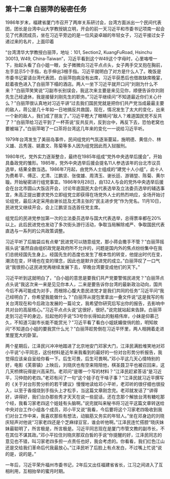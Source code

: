 ## 第十二章 白丽萍的秘密任务

1986年岁末，福建省厦门市召开了两岸关系研讨会，台湾方面派出一个民间代表团，团长是台湾中山大学教授姚立明，开会的前一天习近平和市委书记项南一起会见了代表团成员，坐在习近平旁边的是一位风姿卓越的年轻女子，习近平接过女子递过来的名片，上面印着

“台湾清华大学教授白丽萍，地址：101, Section2, KuangFuRoad, Hsinchu 30013, W49, China-Taiwan”，习近平看到这个W49这个字母时，心里咯噔一下，抬起头看了白小姐一眼，女子微微向习近平点点头，女子两手交叉抱在胸前，左手显示5个手指，右手伸出3根手指。习近平就明白了对方是什么人了。晚饭是市委书记宴请台湾代表团，白丽萍抱病没有出席，习近平获悉后也借故缺席晚宴，趁着夜色进入了白丽萍下榻的酒店。两人一坐下习近平就开口问“刘刚为什么不来？”白丽萍笑笑说“习副市长别误会，我这次来主要是来见见你，顺便告诉你刘刚先生己经退休，我是接替刘刚先生的职务。”习近平继续问“不知道最近你们关心什么？”白丽萍很认真地对习近平讲“过去我们国民党就是把你们共产党当成最最主要的敌人，蒋公是几十年如一日地搞反共救国，现在，情况发生了太大的变化，出来一个新的敌人，我们成了朋友了。”习近平瞪大了眼睛问“敌人？难道国民党不反共了？”白丽萍给习近平到了一杯茶说“反共反共，反到台中，再反下去，恐怕老窝也要被端了。”白丽萍喝了一口茶将台湾这几年来的变化一一说给习近平听。

1979年台湾发生了美丽岛事件，民间组党的气氛逐渐蔓延，施明德、黄信介、林义雄、吕秀莲、姚嘉文、陈菊等多人因为组党因此而入狱服刑。

1980年代，党外实力逐渐整合，最终在1985年组成“党外中央选举后援会”，开始具备政党的雏形。1985年，党外中央选举后援会提名11人参选该年的台北市议员选举，结果全数当选。1986年7月起，由党外人士组成的“建党十人小组”，此十人为费希平、傅正、尤清、江鹏坚、张俊雄、周清玉、谢长廷、游锡堃、陈菊、黄尔璇。开始秘密进行组党事宜。1986年9月28日，由132人与会的党外中央选举后援会在台北市圆山大饭店开会，讨论年底国民大会代表选举及立法委员选举的辅选事宜，朱高正提出要求党外立即组党立即获得在场党外人士的热烈响应，全场开始讨论组党，最后决定采用由谢长廷及尤清主张的“民主进步党”作为党名。11月10日，民进党又继续开会，会上江鹏坚当选首任党主席。

组党后的民进党参加第一次的立法委员选举与国大代表选举，总得票率都在20%以上。此后民进党也发动了多次街头游行活动，争取当局解除戒严、争取国民代表直选与一系列的公共政策调整。

习近平听了后脑袋瓜有点晕“民进党可以随意组党，那小蒋会撒手不管？”白丽萍摇摇头说“虽然自由组织政党是政府所不允许的，问题是国内外的焦点纷纷集中在我们总统经国先生身上。经国先生的态度也发生了根本性的转变，他提出时代在变，潮流在变，环境也在变的理念，因此也是默许民进党的成立。”白丽萍叹了一口气说“我很担心这民进党再继续发展下去，早晚台湾要变成他们的天下。”

习近平听到这就明白了，“白小姐的意思是要我们共产党要警惕民进党？”白丽萍点点头说“我这次来一来是见见你本人，二来是要告诉你台湾的最新政治动向，国共今后不再可能成为对手，而根除心腹大患民进党才是我们共同的任务”习近平问“我己经明白了，你希望我能做什么？”白丽萍从提包里拿出一叠文件说“这是我写的有关台湾现在和今后政治发展的一篇论文，我希望你研究后写出你的报告，去影响中共对台的高层核心。”习近平点点头说“这很好，很好。”说完就站起来告辞。白丽萍走到习近平的身边，拉起他的手说“53号你长得如此的魁梧伟岸，小妹是仰慕己久，不知道习副市长能不能赏光？”习近平看了看白小姐妩媚俊俏的脸，明知故问“不知道白小姐的要我赏什么光？”白丽萍趁势倒在习近平怀里，两人相拥着走进里屋宽大的卧室。

两个星期后，江泽民兴冲冲地踏进了北京地安门邓家大门，江泽民满脸堆笑地对邓小平说“小平同志，这份材料是近年来我看到的最好的一份对台形势分析报告，我觉得应该亲自呈给你看一下。后生可畏，后生可畏啊。”邓小平这几天心情特别的好，电影《芙蓉镇》上映后，刘晓庆也有空来陪陪他，棋圣聂卫平也被召回来，这几天桥牌玩得是兴高采烈。老邓问“是哪一个写的材料？”江泽民赶紧答话“是习近平，习仲勋的老四。”老邓有问了一句“这个娃子在干啥子事？”江泽民就习近平撰写的《关于对台形势分析的若干建议》慢慢地读给邓小平听，老邓听的很仔细也很投入，以至于香烟烧到手指头上才松手，当这篇文章刚念完。老邓就发话了“讲得好，讲得好，我们台办那些秀才天天在说一些屁话，还在念那个解放台湾有糖吃那个经，我看习家老四这个娃娃有头脑啊。”说完就叫来秘书将习近平这篇文章转送给中央对台工作小组各个成员，邓小平又说“我看，今后要将这个习家老四吸收到我们对台工作中来，我喜欢那些有想法，动脑筋又务实的年轻人。”坐在邓身边的刘晓庆轻声对他说“习家老四还是个芝麻绿豆官，谁会听他啊。”江泽民连忙搭腔“晓庆妹妹最聪明了，所言极是，所言极是。习近平同志现在是厦门市管文教的副市长，不在其位不谋其政。”邓小平拉住刘晓庆那双白皙的手说“你提醒的好，江泽民同志的意见也不错，叫习家老四多担一点责任也好，我会考虑的。你看看，我们红色江山还是交给我们革命后代我最放心。”江泽民听了后脸上有点发白，不过嘴上忙说“说的是，说的是。”

一年后，习近平荣升福州市委书记，2年后又出任福建省省长，江习之间进入了互相利用，互相抬举的蜜月时期。
